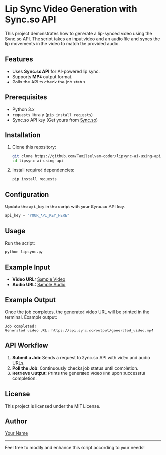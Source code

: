 # Lip Sync Video Generation with Sync.so API

This project demonstrates how to generate a lip-synced video using the Sync.so API. The script takes an input video and an audio file and syncs the lip movements in the video to match the provided audio.

## Features
- Uses **Sync.so API** for AI-powered lip sync.
- Supports **MP4** output format.
- Polls the API to check the job status.

## Prerequisites
- Python 3.x
- `requests` library (`pip install requests`)
- Sync.so API key (Get yours from [Sync.so](https://sync.so/))

## Installation
1. Clone this repository:
   ```sh
   git clone https://github.com/Tamilselvam-coder/lipsync-ai-using-api.git
   cd lipsync-ai-using-api
   ```
2. Install required dependencies:
   ```sh
   pip install requests
   ```

## Configuration
Update the `api_key` in the script with your Sync.so API key.

```python
api_key = "YOUR_API_KEY_HERE"
```

## Usage
Run the script:
```sh
python lipsync.py
```

## Example Input
- **Video URL:** [Sample Video](https://synchlabs-public.s3.us-west-2.amazonaws.com/david_demo_shortvid-03a10044-7741-4cfc-816a-5bccd392d1ee.mp4)
- **Audio URL:** [Sample Audio](https://synchlabs-public.s3.us-west-2.amazonaws.com/david_demo_shortaud-27623a4f-edab-4c6a-8383-871b18961a4a.wav)

## Example Output
Once the job completes, the generated video URL will be printed in the terminal.
Example output:
```
Job completed!
Generated video URL: https://api.sync.so/output/generated_video.mp4
```

## API Workflow
1. **Submit a Job**: Sends a request to Sync.so API with video and audio URLs.
2. **Poll the Job**: Continuously checks job status until completion.
3. **Retrieve Output**: Prints the generated video link upon successful completion.

## License
This project is licensed under the MIT License.

## Author
[Your Name](https://github.com/Tamilselvam-coder)

---
Feel free to modify and enhance this script according to your needs!


